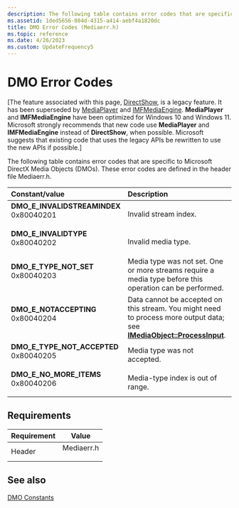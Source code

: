 ```yaml
---
description: The following table contains error codes that are specific to Microsoft DirectX Media Objects (DMOs). These error codes are defined in the header file Mediaerr.h.
ms.assetid: 1ded5656-084d-4315-a414-aebf4a1820dc
title: DMO Error Codes (Mediaerr.h)
ms.topic: reference
ms.date: 4/26/2023
ms.custom: UpdateFrequency5
---
```


# DMO Error Codes

\[The feature associated with this page, [DirectShow](/windows/win32/directshow/directshow), is a legacy feature. It has been superseded by [MediaPlayer](/uwp/api/Windows.Media.Playback.MediaPlayer) and [IMFMediaEngine](/windows/win32/api/mfmediaengine/nn-mfmediaengine-imfmediaengine). **MediaPlayer** and **IMFMediaEngine** have been optimized for Windows 10 and Windows 11. Microsoft strongly recommends that new code use **MediaPlayer** and **IMFMediaEngine** instead of **DirectShow**, when possible. Microsoft suggests that existing code that uses the legacy APIs be rewritten to use the new APIs if possible.\]

The following table contains error codes that are specific to Microsoft DirectX Media Objects (DMOs). These error codes are defined in the header file Mediaerr.h.



| Constant/value                                                                                                                                                                                                                                                  | Description                                                                                                                                                         |
|:----------------------------------------------------------------------------------------------------------------------------------------------------------------------------------------------------------------------------------------------------------------|:--------------------------------------------------------------------------------------------------------------------------------------------------------------------|
| <span id="DMO_E_INVALIDSTREAMINDEX"></span><span id="dmo_e_invalidstreamindex"></span><dl> <dt>**DMO\_E\_INVALIDSTREAMINDEX**</dt> <dt>0x80040201</dt> </dl> | Invalid stream index.<br/>                                                                                                                                    |
| <span id="DMO_E_INVALIDTYPE"></span><span id="dmo_e_invalidtype"></span><dl> <dt>**DMO\_E\_INVALIDTYPE**</dt> <dt>0x80040202</dt> </dl>                      | Invalid media type.<br/>                                                                                                                                      |
| <span id="DMO_E_TYPE_NOT_SET"></span><span id="dmo_e_type_not_set"></span><dl> <dt>**DMO\_E\_TYPE\_NOT\_SET**</dt> <dt>0x80040203</dt> </dl>                 | Media type was not set. One or more streams require a media type before this operation can be performed.<br/>                                                 |
| <span id="DMO_E_NOTACCEPTING"></span><span id="dmo_e_notaccepting"></span><dl> <dt>**DMO\_E\_NOTACCEPTING**</dt> <dt>0x80040204</dt> </dl>                   | Data cannot be accepted on this stream. You might need to process more output data; see [**IMediaObject::ProcessInput**](/previous-versions/windows/desktop/api/Mediaobj/nf-mediaobj-imediaobject-processinput).<br/> |
| <span id="DMO_E_TYPE_NOT_ACCEPTED"></span><span id="dmo_e_type_not_accepted"></span><dl> <dt>**DMO\_E\_TYPE\_NOT\_ACCEPTED**</dt> <dt>0x80040205</dt> </dl>  | Media type was not accepted.<br/>                                                                                                                             |
| <span id="DMO_E_NO_MORE_ITEMS"></span><span id="dmo_e_no_more_items"></span><dl> <dt>**DMO\_E\_NO\_MORE\_ITEMS**</dt> <dt>0x80040206</dt> </dl>              | Media-type index is out of range.<br/>                                                                                                                        |



## Requirements



| Requirement | Value |
|-------------------|---------------------------------------------------------------------------------------|
| Header<br/> | <dl> <dt>Mediaerr.h</dt> </dl> |



## See also

<dl> <dt>

[DMO Constants](dmo-constants.md)
</dt> </dl>

 

 




